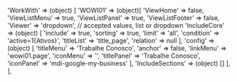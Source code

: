 <!-- IDEAL CONFIGURATION FOR THE MODEL -->
'WorkWith' => (object) [
    'WOWI01' => (object)[
        'ViewHome' => false,
        'ViewListMenu' => true,
        'ViewListPanel' => true,
        'ViewListFooter' => false,
        'Viewer' => 'dropdown', // accepted values, list or dropdown
        'IncludeCore' => (object) [
            'include' => true,
            'sorting' => true,
            'limit' => 'all',
            'condition' => 'active=1{Ativos}',
            'titleList' => 'title_page',
            'relation' => null
        ],
        'config' => (object) [
            'titleMenu' => 'Trabalhe Conosco',
            'anchor' =>  false,
            'linkMenu' => 'wowi01.page',
            'iconMenu' => '',
            'titlePanel' => 'Trabalhe Conosco',
            'iconPanel' => 'mdi-google-my-business'
        ],
        'IncludeSections' => (object) []
    ],
],
